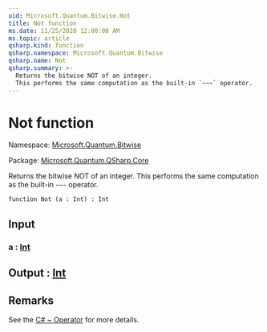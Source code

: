 ```yaml
---
uid: Microsoft.Quantum.Bitwise.Not
title: Not function
ms.date: 11/25/2020 12:00:00 AM
ms.topic: article
qsharp.kind: function
qsharp.namespace: Microsoft.Quantum.Bitwise
qsharp.name: Not
qsharp.summary: >-
  Returns the bitwise NOT of an integer.
  This performs the same computation as the built-in `~~~` operator.
---
```


# Not function

Namespace: [Microsoft.Quantum.Bitwise](xref:Microsoft.Quantum.Bitwise)

Package: [Microsoft.Quantum.QSharp.Core](https://nuget.org/packages/Microsoft.Quantum.QSharp.Core)


Returns the bitwise NOT of an integer.This performs the same computation as the built-in `~~~` operator.

```qsharp
function Not (a : Int) : Int
```


## Input

### a : [Int](xref:microsoft.quantum.user-guide.language.types)





## Output : [Int](xref:microsoft.quantum.user-guide.language.types)



## Remarks

See the [C# ~ Operator](https://docs.microsoft.com/dotnet/csharp/language-reference/operators/bitwise-complement-operator) for more details.